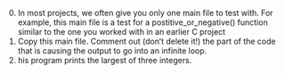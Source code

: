 0. In most projects, we often give you only one main file to test with. For example, this main file is a test for a postitive_or_negative() function similar to the one you worked with in an earlier C project
1. Copy this main file. Comment out (don’t delete it!) the part of the code that is causing the output to go into an infinite loop.
2. his program prints the largest of three integers.
